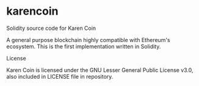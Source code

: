 # karencoin
Solidity source code for Karen Coin

A general purpose blockchain highly compatible with Ethereum's ecosystem.
This is the first implementation written in Solidity.




License

Karen Coin is licensed under the GNU Lesser General Public License v3.0, also included in LICENSE file in repository.
